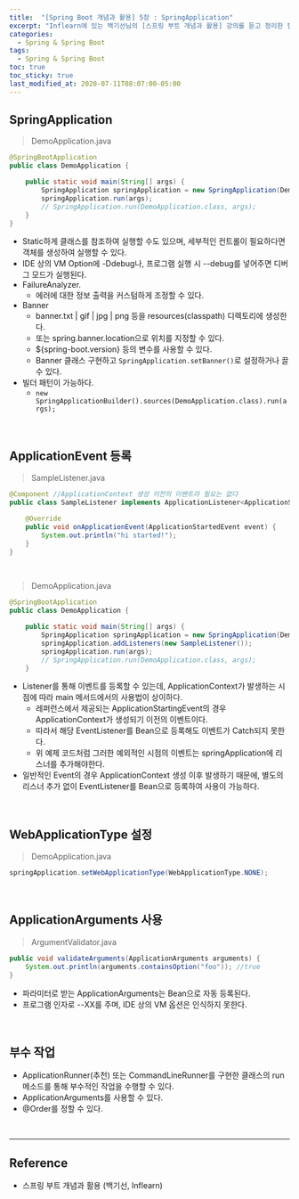 ```yaml
---
title:  "[Spring Boot 개념과 활용] 5장 : SpringApplication"
excerpt: "Inflearn에 있는 백기선님의 [스프링 부트 개념과 활용] 강의를 듣고 정리한 필기입니다."
categories:
  - Spring & Spring Boot
tags:
  - Spring & Spring Boot
toc: true
toc_sticky: true
last_modified_at: 2020-07-11T08:07:00-05:00
---
```


## SpringApplication

> DemoApplication.java

```java
@SpringBootApplication
public class DemoApplication {

    public static void main(String[] args) {
        SpringApplication springApplication = new SpringApplication(DemoApplication.class);
        springApplication.run(args);
        // SpringApplication.run(DemoApplication.class, args);
    }
}
```

* Static하게 클래스를 참조하여 실행할 수도 있으며, 세부적인 컨트롤이 필요하다면 객체를 생성하여 실행할 수 있다.
* IDE 상의 VM Option에 -Ddebug나, 프로그램 실행 시 --debug를 넣어주면 디버그 모드가 실행된다.
* FailureAnalyzer.
  * 에러에 대한 정보 출력을 커스텀하게 조정할 수 있다.
* Banner
  * banner.txt | gif | jpg | png 등을 resources(classpath) 디렉토리에 생성한다.
  * 또는 spring.banner.location으로 위치를 지정할 수 있다.
  * ${spring-boot.version} 등의 변수를 사용할 수 있다.
  * Banner 클래스 구현하고 ``SpringApplication.setBanner()``로 설정하거나 끌 수 있다.
* 빌더 패턴이 가능하다.
  * ``new SpringApplicationBuilder().sources(DemoApplication.class).run(args);``

<br>

## ApplicationEvent 등록

> SampleListener.java

```java
@Component //ApplicationContext 생성 이전의 이벤트라 필요는 없다
public class SampleListener implements ApplicationListener<ApplicationStartedEvent> {

    @Override
    public void onApplicationEvent(ApplicationStartedEvent event) {
        System.out.println("hi started!");
    }
}
```

<br>

> DemoApplication.java

```java
@SpringBootApplication
public class DemoApplication {

    public static void main(String[] args) {
        SpringApplication springApplication = new SpringApplication(DemoApplication.class);
        springApplication.addListeners(new SampleListener());
        springApplication.run(args);
        // SpringApplication.run(DemoApplication.class, args);
    }
```

* Listener를 통해 이벤트를 등록할 수 있는데, ApplicationContext가 발생하는 시점에 따라 main 메서드에서의 사용법이 상이하다.
  * 레퍼런스에서 제공되는 ApplicationStartingEvent의 경우 ApplicationContext가 생성되기 이전의 이벤트이다.
  * 따라서 해당 EventListener를 Bean으로 등록해도 이벤트가 Catch되지 못한다.
  * 위 예제 코드처럼 그러한 예외적인 시점의 이벤트는 springApplication에 리스너를 추가해야한다.
* 일반적인 Event의 경우 ApplicationContext 생성 이후 발생하기 때문에, 별도의 리스너 추가 없이 EventListener를 Bean으로 등록하여 사용이 가능하다.

<br>

## WebApplicationType 설정

> DemoApplication.java

```java
springApplication.setWebApplicationType(WebApplicationType.NONE);
```

<br>

## ApplicationArguments 사용

> ArgumentValidator.java

```java
public void validateArguments(ApplicationArguments arguments) {
    System.out.println(arguments.containsOption("foo")); //true
}
```

* 파라미터로 받는 ApplicationArguments는 Bean으로 자동 등록된다.
* 프로그램 인자로 --XX를 주며, IDE 상의 VM 옵션은 인식하지 못한다.

<br>

## 부수 작업

* ApplicationRunner(추천) 또는 CommandLineRunner를 구현한 클래스의 run 메소드를 통해 부수적인 작업을 수행할 수 있다.
* ApplicationArguments를 사용할 수 있다.
* @Order를 정할 수 있다.

<br>

---

## Reference

* 스프링 부트 개념과 활용 (백기선, Inflearn)
